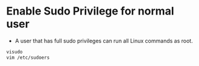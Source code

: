 # Enable Sudo Privilege for normal user 

-   A user that has full sudo privileges can run all Linux commands as root.

```sh
visudo
vim /etc/sudoers

```
